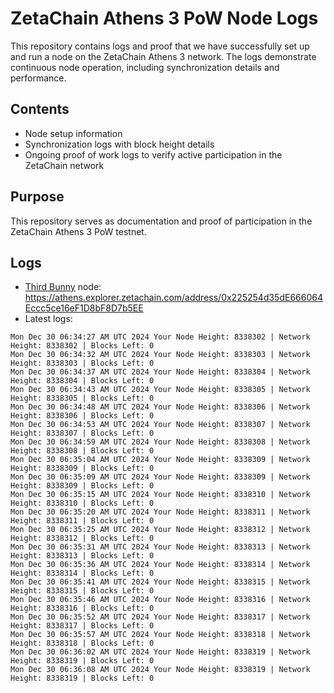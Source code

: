 # ZetaChain Athens 3 PoW Node Logs
This repository contains logs and proof that we have successfully set up and run a node on the ZetaChain Athens 3 network. The logs demonstrate continuous node operation, including synchronization details and performance.

## Contents
- Node setup information
- Synchronization logs with block height details
- Ongoing proof of work logs to verify active participation in the ZetaChain network

## Purpose
This repository serves as documentation and proof of participation in the ZetaChain Athens 3 PoW testnet.

## Logs

- [Third Bunny](https://thirdbunny.xyz/) node: https://athens.explorer.zetachain.com/address/0x225254d35dE666064Eccc5ce16eF1D8bF8D7b5EE
- Latest logs:
```
Mon Dec 30 06:34:27 AM UTC 2024 Your Node Height: 8338302 | Network Height: 8338302 | Blocks Left: 0
Mon Dec 30 06:34:32 AM UTC 2024 Your Node Height: 8338303 | Network Height: 8338303 | Blocks Left: 0
Mon Dec 30 06:34:37 AM UTC 2024 Your Node Height: 8338304 | Network Height: 8338304 | Blocks Left: 0
Mon Dec 30 06:34:43 AM UTC 2024 Your Node Height: 8338305 | Network Height: 8338305 | Blocks Left: 0
Mon Dec 30 06:34:48 AM UTC 2024 Your Node Height: 8338306 | Network Height: 8338306 | Blocks Left: 0
Mon Dec 30 06:34:53 AM UTC 2024 Your Node Height: 8338307 | Network Height: 8338307 | Blocks Left: 0
Mon Dec 30 06:34:59 AM UTC 2024 Your Node Height: 8338308 | Network Height: 8338308 | Blocks Left: 0
Mon Dec 30 06:35:04 AM UTC 2024 Your Node Height: 8338309 | Network Height: 8338309 | Blocks Left: 0
Mon Dec 30 06:35:09 AM UTC 2024 Your Node Height: 8338309 | Network Height: 8338309 | Blocks Left: 0
Mon Dec 30 06:35:15 AM UTC 2024 Your Node Height: 8338310 | Network Height: 8338310 | Blocks Left: 0
Mon Dec 30 06:35:20 AM UTC 2024 Your Node Height: 8338311 | Network Height: 8338311 | Blocks Left: 0
Mon Dec 30 06:35:25 AM UTC 2024 Your Node Height: 8338312 | Network Height: 8338312 | Blocks Left: 0
Mon Dec 30 06:35:31 AM UTC 2024 Your Node Height: 8338313 | Network Height: 8338313 | Blocks Left: 0
Mon Dec 30 06:35:36 AM UTC 2024 Your Node Height: 8338314 | Network Height: 8338314 | Blocks Left: 0
Mon Dec 30 06:35:41 AM UTC 2024 Your Node Height: 8338315 | Network Height: 8338315 | Blocks Left: 0
Mon Dec 30 06:35:46 AM UTC 2024 Your Node Height: 8338316 | Network Height: 8338316 | Blocks Left: 0
Mon Dec 30 06:35:52 AM UTC 2024 Your Node Height: 8338317 | Network Height: 8338317 | Blocks Left: 0
Mon Dec 30 06:35:57 AM UTC 2024 Your Node Height: 8338318 | Network Height: 8338318 | Blocks Left: 0
Mon Dec 30 06:36:02 AM UTC 2024 Your Node Height: 8338319 | Network Height: 8338319 | Blocks Left: 0
Mon Dec 30 06:36:08 AM UTC 2024 Your Node Height: 8338319 | Network Height: 8338319 | Blocks Left: 0
```
